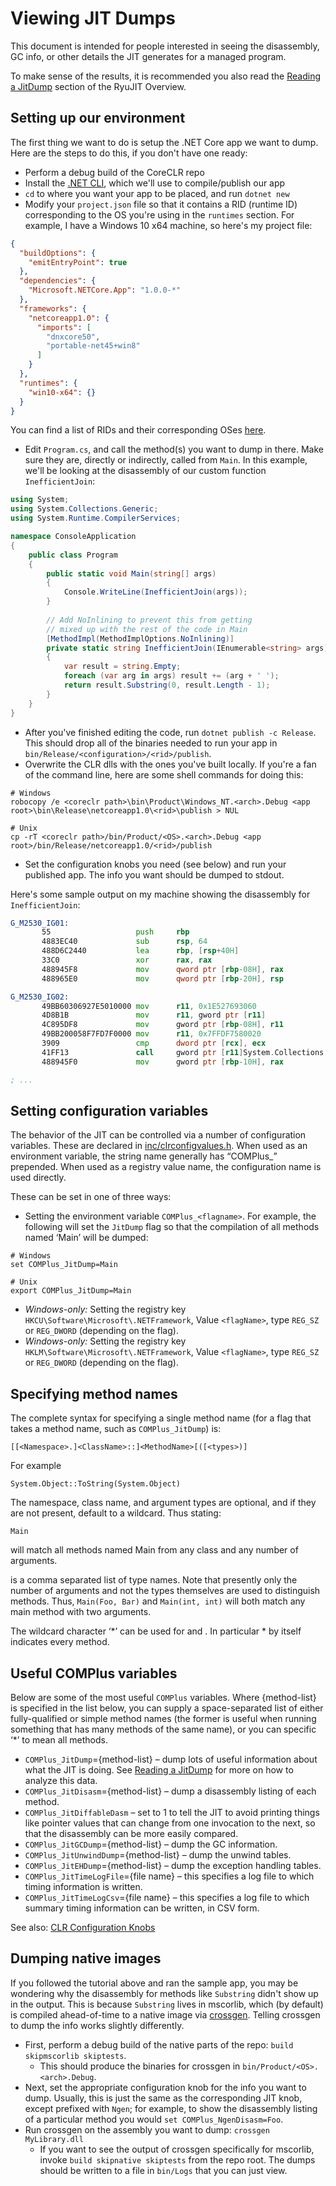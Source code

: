 # Viewing JIT Dumps

This document is intended for people interested in seeing the disassembly, GC info, or other details the JIT generates for a managed program.

To make sense of the results, it is recommended you also read the [Reading a JitDump](../botr/ryujit-overview.md#reading-a-jitdump) section of the RyuJIT Overview.

## Setting up our environment

The first thing we want to do is setup the .NET Core app we want to dump. Here are the steps to do this, if you don't have one ready:

* Perform a debug build of the CoreCLR repo
* Install the [.NET CLI](http://microsoft.com/net/core), which we'll use to compile/publish our app
* `cd` to where you want your app to be placed, and run `dotnet new`
* Modify your `project.json` file so that it contains a RID (runtime ID) corresponding to the OS you're using in the `runtimes` section. For example, I have a Windows 10 x64 machine, so here's my project file:

```json
{
  "buildOptions": {
    "emitEntryPoint": true
  },
  "dependencies": {
    "Microsoft.NETCore.App": "1.0.0-*"
  },
  "frameworks": {
    "netcoreapp1.0": {
      "imports": [
        "dnxcore50",
        "portable-net45+win8"
      ]
    }
  },
  "runtimes": {
    "win10-x64": {}
  }
}
```

You can find a list of RIDs and their corresponding OSes [here](http://dotnet.github.io/docs/core-concepts/rid-catalog.html).

* Edit `Program.cs`, and call the method(s) you want to dump in there. Make sure they are, directly or indirectly, called from `Main`. In this example, we'll be looking at the disassembly of our custom function `InefficientJoin`:

```cs
using System;
using System.Collections.Generic;
using System.Runtime.CompilerServices;

namespace ConsoleApplication
{
    public class Program
    {
        public static void Main(string[] args)
        {
            Console.WriteLine(InefficientJoin(args));
        }
        
        // Add NoInlining to prevent this from getting
        // mixed up with the rest of the code in Main
        [MethodImpl(MethodImplOptions.NoInlining)]
        private static string InefficientJoin(IEnumerable<string> args)
        {
            var result = string.Empty;
            foreach (var arg in args) result += (arg + ' ');
            return result.Substring(0, result.Length - 1);
        }
    }
}
```

* After you've finished editing the code, run `dotnet publish -c Release`. This should drop all of the binaries needed to run your app in `bin/Release/<configuration>/<rid>/publish`.
* Overwrite the CLR dlls with the ones you've built locally. If you're a fan of the command line, here are some shell commands for doing this:

```shell
# Windows
robocopy /e <coreclr path>\bin\Product\Windows_NT.<arch>.Debug <app root>\bin\Release\netcoreapp1.0\<rid>\publish > NUL

# Unix
cp -rT <coreclr path>/bin/Product/<OS>.<arch>.Debug <app root>/bin/Release/netcoreapp1.0/<rid>/publish
```

* Set the configuration knobs you need (see below) and run your published app. The info you want should be dumped to stdout.

Here's some sample output on my machine showing the disassembly for `InefficientJoin`:

```asm
G_M2530_IG01:
       55                   push     rbp
       4883EC40             sub      rsp, 64
       488D6C2440           lea      rbp, [rsp+40H]
       33C0                 xor      rax, rax
       488945F8             mov      qword ptr [rbp-08H], rax
       488965E0             mov      qword ptr [rbp-20H], rsp

G_M2530_IG02:
       49BB60306927E5010000 mov      r11, 0x1E527693060
       4D8B1B               mov      r11, gword ptr [r11]
       4C895DF8             mov      gword ptr [rbp-08H], r11
       49BB200058F7FD7F0000 mov      r11, 0x7FFDF7580020
       3909                 cmp      dword ptr [rcx], ecx
       41FF13               call     gword ptr [r11]System.Collections.Generic.IEnumerable`1[__Canon][System.__Canon]:GetEnumerator():ref:this
       488945F0             mov      gword ptr [rbp-10H], rax

; ...
```

## Setting configuration variables

The behavior of the JIT can be controlled via a number of configuration variables. These are declared in [inc/clrconfigvalues.h](https://github.com/dotnet/coreclr/blob/master/src/inc/clrconfigvalues.h). When used as an environment variable, the string name generally has “COMPlus_” prepended. When used as a registry value name, the configuration name is used directly.

These can be set in one of three ways:

* Setting the environment variable `COMPlus_<flagname>`. For example, the following will set the `JitDump` flag so that the compilation of all methods named ‘Main’ will be dumped:

```shell
# Windows
set COMPlus_JitDump=Main

# Unix
export COMPlus_JitDump=Main
```

* *Windows-only:* Setting the registry key `HKCU\Software\Microsoft\.NETFramework`, Value `<flagName>`, type `REG_SZ` or `REG_DWORD` (depending on the flag).
* *Windows-only:* Setting the registry key `HKLM\Software\Microsoft\.NETFramework`, Value `<flagName>`, type `REG_SZ` or `REG_DWORD` (depending on the flag).

## Specifying method names

The complete syntax for specifying a single method name (for a flag that takes a method name, such as `COMPlus_JitDump`) is:

```
[[<Namespace>.]<ClassName>::]<MethodName>[([<types>)]
```

For example

```
System.Object::ToString(System.Object)
```

The namespace, class name, and argument types are optional, and if they are not present, default to a wildcard. Thus stating:

```
Main
```

will match all methods named Main from any class and any number of arguments.

<types> is a comma separated list of type names. Note that presently only the number of arguments and not the types themselves are used to distinguish methods. Thus, `Main(Foo, Bar)` and `Main(int, int)` will both match any main method with two arguments.

The wildcard character ‘*’ can be used for <ClassName> and <MethodName>. In particular * by itself indicates every method.

## Useful COMPlus variables

Below are some of the most useful `COMPlus` variables. Where {method-list} is specified in the list below, you can supply a space-separated list of either fully-qualified or simple method names (the former is useful when running something that has many methods of the same name), or you can specific ‘*’ to mean all methods.

* `COMPlus_JitDump`={method-list} – dump lots of useful information about what the JIT is doing. See [Reading a JitDump](../botr/ryujit-overview.md#reading-a-jitdump) for more on how to analyze this data.
* `COMPlus_JitDisasm`={method-list} – dump a disassembly listing of each method.
* `COMPlus_JitDiffableDasm` – set to 1 to tell the JIT to avoid printing things like pointer values that can change from one invocation to the next, so that the disassembly can be more easily compared.
* `COMPlus_JitGCDump`={method-list} – dump the GC information.
* `COMPlus_JitUnwindDump`={method-list} – dump the unwind tables.
* `COMPlus_JitEHDump`={method-list} – dump the exception handling tables.
* `COMPlus_JitTimeLogFile`={file name} – this specifies a log file to which timing information is written.
* `COMPlus_JitTimeLogCsv`={file name} – this specifies a log file to which summary timing information can be written, in CSV form.

See also: [CLR Configuration Knobs](../project-docs/clr-configuration-knobs.md)

## Dumping native images

If you followed the tutorial above and ran the sample app, you may be wondering why the disassembly for methods like `Substring` didn't show up in the output. This is because `Substring` lives in mscorlib, which (by default) is compiled ahead-of-time to a native image via [crossgen](../building/crossgen.md). Telling crossgen to dump the info works slightly differently.

* First, perform a debug build of the native parts of the repo: `build skipmscorlib skiptests`.
  * This should produce the binaries for crossgen in `bin/Product/<OS>.<arch>.Debug`.
* Next, set the appropriate configuration knob for the info you want to dump. Usually, this is just the same as the corresponding JIT knob, except prefixed with `Ngen`; for example, to show the disassembly listing of a particular method you would `set COMPlus_NgenDisasm=Foo`.
* Run crossgen on the assembly you want to dump: `crossgen MyLibrary.dll`
  * If you want to see the output of crossgen specifically for mscorlib, invoke `build skipnative skiptests` from the repo root. The dumps should be written to a file in `bin/Logs` that you can just view.
